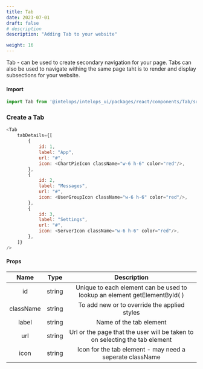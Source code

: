 ```yaml
---
title: Tab
date: 2023-07-01
draft: false
# description
description: "Adding Tab to your website"

weight: 16
---
```

Tab - can be used to create secondary navigation for your page. Tabs can also be used to navigate withing the same page taht is to render and display subsections for your website. 

#### Import 
```js
import Tab from '@intelops/intelops_ui/packages/react/components/Tab/src';
```

### Create a Tab
```js
<Tab
    tabDetails={[
        {
            id: 1,
            label: "App",
            url: "#",
            icon: <ChartPieIcon className="w-6 h-6" color="red"/>, 
        },
        {
            id: 2,
            label: "Messages",
            url: "#",
            icon: <UserGroupIcon className="w-6 h-6" color="red"/>,
        },
        {
            id: 3,
            label: "Settings",
            url: "#",
            icon: <ServerIcon className="w-6 h-6" color="red"/>,
        },
    ]}
/>
```

#### Props

| **Name**    |  **Type**   |**Description**       |
| :----:      |    :----:   |    :----:            |
| id          | string      | Unique to each element can be used to lookup an element getElementById( ) |
| className   | string      | To add new or to override the applied styles |
| label       | string      | Name of the tab element |
| url         | string      | Url or the page that the user will be taken to on selecting the tab element |
| icon        | string      | Icon for the tab element - may need a seperate className |
